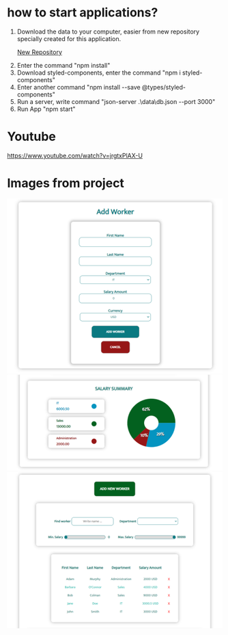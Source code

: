 # how to start applications?

1. Download the data to your computer, easier from new repository specially created for this application.
   <p><a href="https://github.com/kuc-lukasz/react-filter-app">New Repository</a></p>
2. Enter the command "npm install"
3. Download styled-components, enter the command "npm i styled-components"
4. Enter another command "npm install --save @types/styled-components"
5. Run a server, write command "json-server .\data\db.json --port 3000"
6. Run App "npm start"

# Youtube

https://www.youtube.com/watch?v=jrgtxPlAX-U

# Images from project

<img src="./projectImages/form.png">
<img src="./projectImages/summary.png">
<img src="./projectImages/workers.png">
